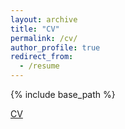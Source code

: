 ```yaml
---
layout: archive
title: "CV"
permalink: /cv/
author_profile: true
redirect_from:
  - /resume
---
```


{% include base_path %}


[CV](https://xinyi-guan.github.io/files/Xinyi_Guan_CV.pdf) 
